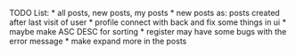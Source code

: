 TODO List:
    * all posts, new posts, my posts
        * new posts as: posts created after last visit of user
    * profile connect with back and fix some things in ui
    * maybe make ASC DESC for sorting
    * register may have some bugs with the error message
    * make expand more in the posts